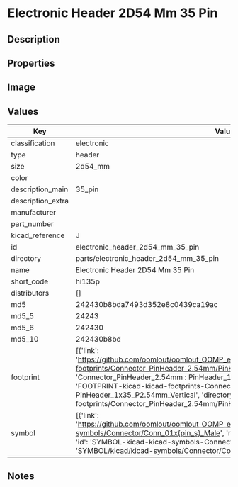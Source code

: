 # Electronic Header 2D54 Mm 35 Pin

## Description

## Properties


## Image


## Values

| Key | Value |
| --- | --- |
| classification | electronic |
| type | header |
| size | 2d54_mm |
| color |  |
| description_main | 35_pin |
| description_extra |  |
| manufacturer |  |
| part_number |  |
| kicad_reference | J |
| id | electronic_header_2d54_mm_35_pin |
| directory | parts/electronic_header_2d54_mm_35_pin |
| name | Electronic Header 2D54 Mm 35 Pin |
| short_code | hi135p |
| distributors | [] |
| md5 | 242430b8bda7493d352e8c0439ca19ac |
| md5_5 | 24243 |
| md5_6 | 242430 |
| md5_10 | 242430b8bd |
| footprint | [{'link': 'https://github.com/oomlout/oomlout_OOMP_eda_V2/tree/main/FOOTPRINT/kicad/kicad-footprints/Connector_PinHeader_2.54mm/PinHeader_1x35_P2.54mm_Vertical', 'name': 'Connector_PinHeader_2.54mm : PinHeader_1x35_P2.54mm_Vertical', 'id': 'FOOTPRINT-kicad-kicad-footprints-Connector_PinHeader_2.54mm-PinHeader_1x35_P2.54mm_Vertical', 'directory': 'FOOTPRINT/kicad/kicad-footprints/Connector_PinHeader_2.54mm/PinHeader_1x35_P2.54mm_Vertical/'}] |
| symbol | [{'link': 'https://github.com/oomlout/oomlout_OOMP_eda_V2/tree/main/SYMBOL/kicad/kicad-symbols/Connector/Conn_01x{pin_s}_Male', 'name': 'Connector : Conn_01x35_Male', 'id': 'SYMBOL-kicad-kicad-symbols-Connector-Conn_01x35_Male', 'directory': 'SYMBOL/kicad/kicad-symbols/Connector/Conn_01x35_Male/'}] |

## Notes

